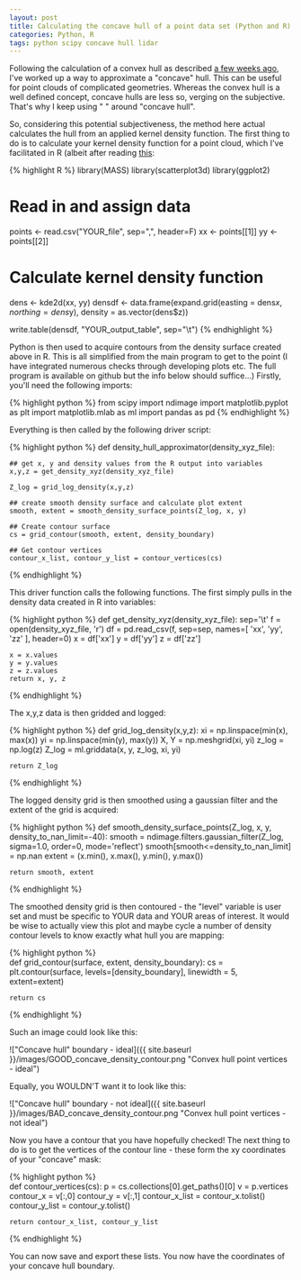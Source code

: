 ```yaml
---
layout: post
title: Calculating the concave hull of a point data set (Python and R)
categories: Python, R
tags: python scipy concave hull lidar
---
```


Following the calculation of a convex hull as described [a few weeks ago](http://chris35wills.github.io/convex_hull/), I've worked up a way to approximate a "concave" hull. This can be useful for point clouds of complicated geometries. Whereas the convex hull is a well defined concept, concave hulls are less so, verging on the subjective. That's why I keep using " " around "concave hull".

So, considering this potential subjectiveness, the method here actual calculates the hull from an applied kernel density function. The first thing to do is to calculate your kernel density function for a point cloud, which I've facilitated in R (albeit after reading [this](http://r.789695.n4.nabble.com/Concave-hull-td863710.html):

{% highlight R %}
library(MASS)
library(scatterplot3d)
library(ggplot2)

# Read in and assign data
points <- read.csv("YOUR_file", sep=",", header=F)
xx <- points[[1]]
yy <- points[[2]]

# Calculate kernel density function
dens <- kde2d(xx, yy)
densdf <- data.frame(expand.grid(easting = dens$x, northing = dens$y), density = as.vector(dens$z))

write.table(densdf, "YOUR_output_table", sep="\t")
{% endhighlight %}

Python is then used to acquire contours from the density surface created above in R. This is all simplified from the main program to get to the point (I have integrated numerous checks through developing plots etc. The full program is available on github but the info below should suffice...) Firstly, you'll need the following imports:

{% highlight python %}
from scipy import ndimage
import matplotlib.pyplot as plt
import matplotlib.mlab as ml
import pandas as pd
{% endhighlight %}

Everything is then called by the following driver script:

{% highlight python %}
def density_hull_approximator(density_xyz_file):
	
	## get x, y and density values from the R output into variables
	x,y,z = get_density_xyz(density_xyz_file)	
	
	Z_log = grid_log_density(x,y,z) 

	## create smooth density surface and calculate plot extent
	smooth, extent = smooth_density_surface_points(Z_log, x, y) 
	
	## Create contour surface
	cs = grid_contour(smooth, extent, density_boundary)
	
	## Get contour vertices
	contour_x_list, contour_y_list = contour_vertices(cs) 	
{% endhighlight %}

This driver function calls the following functions. The first simply pulls in the density data created in R into variables:

{% highlight python %}
def get_density_xyz(density_xyz_file):
	sep='\t'
	f = open(density_xyz_file, 'r')
	df = pd.read_csv(f, sep=sep, names=[ 'xx', 'yy', 'zz' ], header=0)
	x = df['xx']
	y = df['yy']
	z = df['zz']

	x = x.values
	y = y.values
	z = z.values
	return x, y, z
{% endhighlight %}

The x,y,z data is then gridded and logged:

{% highlight python %}
def grid_log_density(x,y,z):
	xi = np.linspace(min(x), max(x))
	yi = np.linspace(min(y), max(y))
	X, Y = np.meshgrid(xi, yi)
	z_log = np.log(z)
	Z_log = ml.griddata(x, y, z_log, xi, yi)
	
	return Z_log
{% endhighlight %}

The logged density grid is then smoothed using a gaussian filter and the extent of the grid is acquired:

{% highlight python %}
def smooth_density_surface_points(Z_log, x, y, density_to_nan_limit=-40):
	smooth = ndimage.filters.gaussian_filter(Z_log, sigma=1.0, order=0, mode='reflect')
	smooth[smooth<=density_to_nan_limit] = np.nan
	extent = (x.min(), x.max(), y.min(), y.max())

	return smooth, extent
{% endhighlight %}

The smoothed density grid is then contoured - the "level" variable is user set and must be specific to YOUR data and YOUR areas of interest. It would be wise to actually view this plot and maybe cycle a number of density contour levels to know exactly what hull you are mapping:

{% highlight python %}	
def grid_contour(surface, extent, density_boundary):
	cs = plt.contour(surface, levels=[density_boundary], linewidth = 5, extent=extent)

	return cs
{% endhighlight %}

Such an image could look like this:

!["Concave hull" boundary - ideal]({{ site.baseurl }}/images/GOOD_concave_density_contour.png "Convex hull point vertices - ideal")

Equally, you WOULDN'T want it to look like this:

!["Concave hull" boundary - not ideal]({{ site.baseurl }}/images/BAD_concave_density_contour.png "Convex hull point vertices - not ideal")

Now you have a contour that you have hopefully checked! The next thing to do is to get the vertices of the contour line - these form the xy coordinates of your "concave" mask:

{% highlight python %}	
def contour_vertices(cs):
	p = cs.collections[0].get_paths()[0]
	v = p.vertices
	contour_x = v[:,0]
	contour_y = v[:,1]
	contour_x_list = contour_x.tolist()
	contour_y_list = contour_y.tolist()

	return contour_x_list, contour_y_list
{% endhighlight %}
	
You can now save and export these lists. You now have the coordinates of your concave hull boundary.